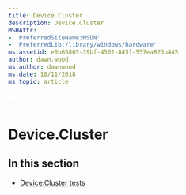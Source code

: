 ```yaml
---
title: Device.Cluster
description: Device.Cluster
MSHAttr:
- 'PreferredSiteName:MSDN'
- 'PreferredLib:/library/windows/hardware'
ms.assetid: e0b65805-39bf-4502-8451-557ea823b445
author: dawn.wood
ms.author: dawnwood
ms.date: 10/11/2018
ms.topic: article


---
```


# Device.Cluster


## <span id="in_this_section"></span>In this section


-   [Device.Cluster tests](device-cluster-tests.md)

 

 






